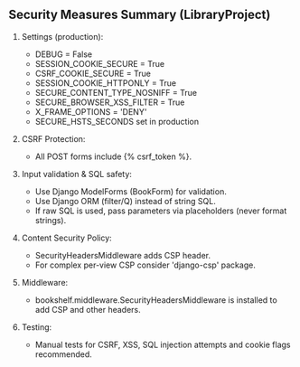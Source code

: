 Security Measures Summary (LibraryProject)
-----------------------------------------

1. Settings (production):
   - DEBUG = False
   - SESSION_COOKIE_SECURE = True
   - CSRF_COOKIE_SECURE = True
   - SESSION_COOKIE_HTTPONLY = True
   - SECURE_CONTENT_TYPE_NOSNIFF = True
   - SECURE_BROWSER_XSS_FILTER = True
   - X_FRAME_OPTIONS = 'DENY'
   - SECURE_HSTS_SECONDS set in production

2. CSRF Protection:
   - All POST forms include {% csrf_token %}.

3. Input validation & SQL safety:
   - Use Django ModelForms (BookForm) for validation.
   - Use Django ORM (filter/Q) instead of string SQL.
   - If raw SQL is used, pass parameters via placeholders (never format strings).

4. Content Security Policy:
   - SecurityHeadersMiddleware adds CSP header.
   - For complex per-view CSP consider 'django-csp' package.

5. Middleware:
   - bookshelf.middleware.SecurityHeadersMiddleware is installed to add CSP and other headers.

6. Testing:
   - Manual tests for CSRF, XSS, SQL injection attempts and cookie flags recommended.
